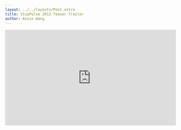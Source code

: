```yaml
---
layout: ../../layouts/Post.astro
title: StuyPulse 2013 Teaser Trailer
author: Kevin Wang
---
```

<div class="text-center">
<iframe id="video" width="560" height="315" src="http://www.youtube.com/embed/zRrVWW-N7SY" frameborder="0" allowfullscreen></iframe>
</div>
